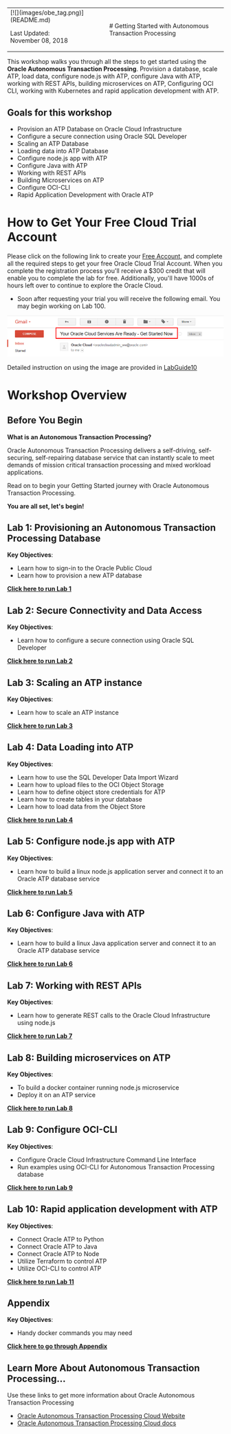 <table class="tbl-heading"><tr><td class="td-logo">[![](images/obe_tag.png)](README.md)

Last Updated:<br>November 08, 2018
</td>
<td class="td-banner">
# Getting Started with Autonomous Transaction Processing
</td></tr><table>


This workshop walks you through all the steps to get started using the **Oracle Autonomous Transaction Processing**. Provision a database, scale ATP, load data, configure node.js with ATP, configure Java with ATP, working with REST APIs, building microservices on ATP, Configuring OCI CLI, working with Kubernetes and rapid application development with ATP.

## Goals for this workshop

- Provision an ATP Database on Oracle Cloud Infrastructure
- Configure a secure connection using Oracle SQL Developer
- Scaling an ATP Database
- Loading data into ATP Database
- Configure node.js app with ATP
- Configure Java with ATP
- Working with REST APIs
- Building Microservices on ATP
- Configure OCI-CLI
- Rapid Application Development with Oracle ATP

# How to Get Your Free Cloud Trial Account
Please click on the following link to create your <a class=“trial-link” href="https://myservices.us.oraclecloud.com/mycloud/signup?language=en&sourceType=:ex:tb:::RC_NAMK181011P00041:ATPHOL&SC=:ex:tb:::RC_NAMK181011P00041:ATPHOL&pcode=NAMK181011P00041" target="_trial">Free Account</a>, and complete all the required steps to get your free Oracle Cloud Trial Account. When you complete the registration process you'll receive a $300 credit that will enable you to complete the lab for free.  Additionally, you'll have 1000s of hours left over to continue to explore the Oracle Cloud.

  - Soon after requesting your trial you will receive the following email. You may begin working on Lab 100.

  ![](images/readme/code_9.png)


Detailed instruction on using the image are provided in <a href="./LabGuide1000AppDev.md" target="_blank">LabGuide10</a>


# Workshop Overview

## Before You Begin
**What is an Autonomous Transaction Processing?**

Oracle Autonomous Transaction Processing delivers a self-driving, self-securing, self-repairing database service that can instantly scale to meet demands of mission critical transaction processing and mixed workload applications.  

Read on to begin your Getting Started journey with Oracle Autonomous Transaction Processing.

**You are all set, let's begin!**


## Lab 1: Provisioning an Autonomous Transaction Processing Database

**Key Objectives**:

- Learn how to sign-in to the Oracle Public Cloud
- Learn how to provision a new ATP database

**[Click here to run Lab 1](LabGuide100ProvisionAnATPDatabase.md)**


## Lab 2: Secure Connectivity and Data Access

**Key Objectives**:

- Learn how to configure a secure connection using Oracle SQL Developer

**[Click here to run Lab 2](LabGuide200SecureConnectivityAndDataAccess.md)**


## Lab 3: Scaling an ATP instance

**Key Objectives**:

- Learn how to scale an ATP instance

**[Click here to run Lab 3](LabGuide300ScaleAnATP.md)**


## Lab 4: Data Loading into ATP

**Key Objectives**:

- Learn how to use the SQL Developer Data Import Wizard
- Learn how to upload files to the OCI Object Storage
- Learn how to define object store credentials for ATP
- Learn how to create tables in your database
- Learn how to load data from the Object Store

**[Click here to run Lab 4](LabGuide400DataLoadingIntoATP.md)**

## Lab 5: Configure node.js app with ATP

**Key Objectives**:

- Learn how to build a linux node.js application server and connect it to an Oracle ATP database service

**[Click here to run Lab 5](LabGuide500Configurenode.jsAppWithATP.md)**

## Lab 6: Configure Java with ATP

**Key Objectives**:

- Learn how to build a linux Java application server and connect it to an Oracle ATP database service

**[Click here to run Lab 6](LabGuide600ConfigureJavaAppWithATP.md)**

## Lab 7: Working with REST APIs

**Key Objectives**:

- Learn how to generate REST calls to the Oracle Cloud Infrastructure using node.js

**[Click here to run Lab 7](LabGuide700WorkingWithRESTAPIs.md)**

## Lab 8: Building microservices on ATP

**Key Objectives**:

- To build a docker container running node.js microservice
- Deploy it on an ATP service

**[Click here to run Lab 8](LabGuide800BuildingMicroservicesOnATP.md)**

## Lab 9: Configure OCI-CLI

**Key Objectives**:

- Configure Oracle Cloud Infrastructure Command Line Interface
- Run examples using OCI-CLI for Autonomous Transaction Processing database

**[Click here to run Lab 9](LabGuide900ConfigureOCI-CLI.md)**


## Lab 10: Rapid application development with ATP

**Key Objectives**:

- Connect Oracle ATP to Python
- Connect Oracle ATP to Java
- Connect Oracle ATP to Node
- Utilize Terraform to control ATP
- Utilize OCI-CLI to control ATP

**[Click here to run Lab 11](LabGuide1000AppDev.md)**

## Appendix

**Key Objectives**:

- Handy docker commands you may need

**[Click here to go through Appendix](Appendix.md)**

## Learn More About Autonomous Transaction Processing...

Use these links to get more information about Oracle Autonomous Transaction Processing

- [Oracle Autonomous Transaction Processing Cloud Website](https://www.oracle.com/database/autonomous-transaction-processing.html)
- [Oracle Autonomous Transaction Processing Cloud docs](https://docs.oracle.com/en/cloud/paas/atp-cloud/index.html)